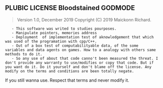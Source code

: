 ## PLUBIC LICENSE Bloodstained GODMODE ##
> Version 1.0, December 2019
> Copyright (C) 2019 Maickonn Richard.

       - This software was writed to studies pourposes.  
       - Manipulate pointers, memories address
       - Deployment  of implementation test of aknowledgement that which was used of the programation with cpp/C++.
       - Out of a box test of computabilityable data, of the some variables and data agents on games. How to a analogy with others same methods to do it.
       - So any use of about that code canno't been measured the threat. I don't provide any warranty to use/modifies or copy that code. But if you want do it. Do it yourself and don't blame off the license. Any modify on the terms and conditions are been totally negate.

If you still wanna use. Respect that terms and never modify it.
